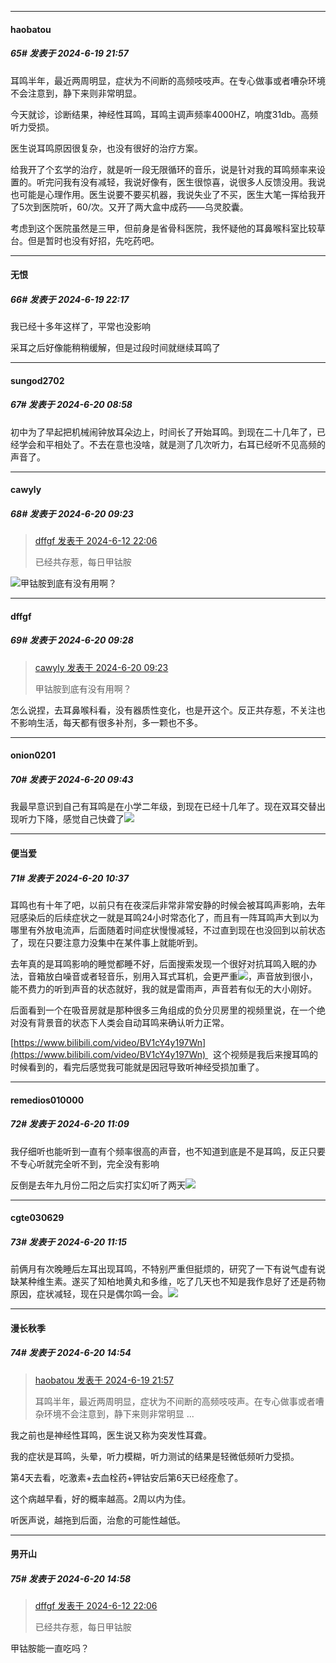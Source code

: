 ﻿
*****

####  haobatou  
##### 65#       发表于 2024-6-19 21:57

耳鸣半年，最近两周明显，症状为不间断的高频吱吱声。在专心做事或者嘈杂环境不会注意到，静下来则非常明显。

今天就诊，诊断结果，神经性耳鸣，耳鸣主调声频率4000HZ，响度31db。高频听力受损。

医生说耳鸣原因很复杂，也没有很好的治疗方案。

给我开了个玄学的治疗，就是听一段无限循环的音乐，说是针对我的耳鸣频率来设置的。听完问我有没有减轻，我说好像有，医生很惊喜，说很多人反馈没用。我说也可能是心理作用。医生说要不要买机器，我说失业了不买，医生大笔一挥给我开了5次到医院听，60/次。又开了两大盒中成药——乌灵胶囊。

考虑到这个医院虽然是三甲，但前身是省骨科医院，我怀疑他的耳鼻喉科室比较草台。但是暂时也没有好招，先吃药吧。


*****

####  无恨  
##### 66#       发表于 2024-6-19 22:17

我已经十多年这样了，平常也没影响

采耳之后好像能稍稍缓解，但是过段时间就继续耳鸣了


*****

####  sungod2702  
##### 67#       发表于 2024-6-20 08:58

初中为了早起把机械闹钟放耳朵边上，时间长了开始耳鸣。到现在二十几年了，已经学会和平相处了。不去在意也没啥，就是测了几次听力，右耳已经听不见高频的声音了。


*****

####  cawyly  
##### 68#       发表于 2024-6-20 09:23

<blockquote><a href="httphttps://bbs.saraba1st.com/2b/forum.php?mod=redirect&amp;goto=findpost&amp;pid=65213825&amp;ptid=2187284" target="_blank">dffgf 发表于 2024-6-12 22:06</a>

已经共存惹，每日甲钴胺</blockquote>
<img src="https://static.saraba1st.com/image/smiley/face/53.gif" referrerpolicy="no-referrer">甲钴胺到底有没有用啊？

*****

####  dffgf  
##### 69#       发表于 2024-6-20 09:28

<blockquote><a href="httphttps://bbs.saraba1st.com/2b/forum.php?mod=redirect&amp;goto=findpost&amp;pid=65306564&amp;ptid=2187284" target="_blank">cawyly 发表于 2024-6-20 09:23</a>

甲钴胺到底有没有用啊？</blockquote>
怎么说捏，去耳鼻喉科看，没有器质性变化，也是开这个。反正共存惹，不关注也不影响生活，每天都有很多补剂，多一颗也不多。


*****

####  onion0201  
##### 70#       发表于 2024-6-20 09:43

我最早意识到自己有耳鸣是在小学二年级，到现在已经十几年了。现在双耳交替出现听力下降，感觉自己快聋了<img src="https://static.saraba1st.com/image/smiley/face2017/002.png" referrerpolicy="no-referrer">


*****

####  便当爱  
##### 71#       发表于 2024-6-20 10:37

耳鸣也有十年了吧，以前只有在夜深后非常非常安静的时候会被耳鸣声影响，去年冠感染后的后续症状之一就是耳鸣24小时常态化了，而且有一阵耳鸣声大到以为哪里有外放电流声，后面随着时间症状慢慢减轻，不过直到现在也没回到以前状态了，现在只要注意力没集中在某件事上就能听到。

去年真的是耳鸣影响的睡觉都睡不好，后面搜索发现一个很好对抗耳鸣入眠的办法，音箱放白噪音或者轻音乐，别用入耳式耳机，会更严重<img src="https://static.saraba1st.com/image/smiley/face2017/013.png" referrerpolicy="no-referrer">，声音放到很小，能不费力的听到声音的状态就好，我的就是雷雨声，声音若有似无的大小刚好。

后面看到一个在吸音房就是那种很多三角组成的负分贝房里的视频里说，在一个绝对没有背景音的状态下人类会自动耳鸣来确认听力正常。

[https://www.bilibili.com/video/BV1cY4y197Wn](https://www.bilibili.com/video/BV1cY4y197Wn)   这个视频是我后来搜耳鸣的时候看到的，看完后感觉我可能就是因冠导致听神经受损加重了。


*****

####  remedios010000  
##### 72#       发表于 2024-6-20 11:09

我仔细听也能听到一直有个频率很高的声音，也不知道到底是不是耳鸣，反正只要不专心听就完全听不到，完全没有影响

反倒是去年九月份二阳之后实打实幻听了两天<img src="https://static.saraba1st.com/image/smiley/face2017/067.png" referrerpolicy="no-referrer">


*****

####  cgte030629  
##### 73#       发表于 2024-6-20 11:15

前俩月有次晚睡后左耳出现耳鸣，不特别严重但挺烦的，研究了一下有说气虚有说缺某种维生素。遂买了知柏地黄丸和多维，吃了几天也不知是我作息好了还是药物原因，症状减轻，现在只是偶尔鸣一会。<img src="https://static.saraba1st.com/image/smiley/face2017/135.png" referrerpolicy="no-referrer">


*****

####  漫长秋季  
##### 74#       发表于 2024-6-20 14:54

<blockquote><a href="httphttps://bbs.saraba1st.com/2b/forum.php?mod=redirect&amp;goto=findpost&amp;pid=65303753&amp;ptid=2187284" target="_blank">haobatou 发表于 2024-6-19 21:57</a>

耳鸣半年，最近两周明显，症状为不间断的高频吱吱声。在专心做事或者嘈杂环境不会注意到，静下来则非常明显 ...</blockquote>
我之前也是神经性耳鸣，医生说又称为突发性耳聋。

我的症状是耳鸣，头晕，听力模糊，听力测试的结果是轻微低频听力受损。

第4天去看，吃激素+去血栓药+钾钴安后第6天已经痊愈了。

这个病越早看，好的概率越高。2周以内为佳。

听医声说，越拖到后面，治愈的可能性越低。


*****

####  男开山  
##### 75#       发表于 2024-6-20 14:58

<blockquote><a href="httphttps://bbs.saraba1st.com/2b/forum.php?mod=redirect&amp;goto=findpost&amp;pid=65213825&amp;ptid=2187284" target="_blank">dffgf 发表于 2024-6-12 22:06</a>

已经共存惹，每日甲钴胺</blockquote>
甲钴胺能一直吃吗？

